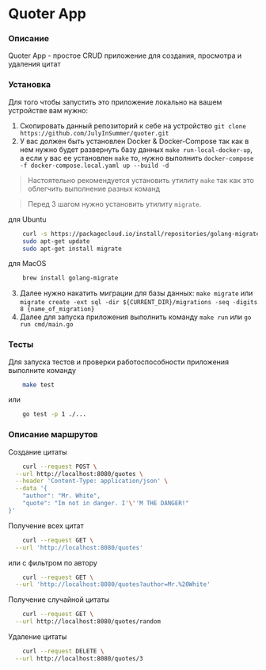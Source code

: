 # Quoter App

### Описание
Quoter App - простое CRUD приложение для создания, просмотра и удаления цитат

### Установка
Для того чтобы запустить это приложение локально на вашем устройстве вам нужно:
1. Скопировать данный репозиторий к себе на устройство ```git clone https://github.com/JulyInSummer/quoter.git```
2. У вас должен быть установлен Docker & Docker-Compose так как в нем нужно будет развернуть базу данных ```make run-local-docker-up```, а если у вас ее установлен ```make``` то, нужно выполнить ```docker-compose -f docker-compose.local.yaml up --build -d```
> Настоятельно рекомендуется установить утилиту ```make``` так как это облегчить выполнение разных команд

> Перед 3 шагом нужно установить утилиту ```migrate```.

для Ubuntu
```bash
    curl -s https://packagecloud.io/install/repositories/golang-migrate/migrate/script.deb.sh | sudo bash
    sudo apt-get update
    sudo apt-get install migrate
```

для MacOS
```bash
    brew install golang-migrate
```
3. Далее нужно накатить миграции для базы данных: ```make migrate``` или ```migrate create -ext sql -dir ${CURRENT_DIR}/migrations -seq -digits 8 {name_of_migration}```
4. Далее для запуска приложения выполнить команду ```make run``` или ```go run cmd/main.go```

### Тесты
Для запуска тестов и проверки работоспособности приложения выполните команду

```bash
    make test
```
или
```bash
    go test -p 1 ./...
```


### Описание маршрутов
Создание цитаты
```bash
    curl --request POST \
  --url http://localhost:8080/quotes \
  --header 'Content-Type: application/json' \
  --data '{
	"author": "Mr. White",
	"quote": "Im not in danger. I'\''M THE DANGER!"
}'
```

Получение всех цитат
```bash
    curl --request GET \
  --url 'http://localhost:8080/quotes'
```
или с фильтром по автору
```bash
    curl --request GET \
  --url 'http://localhost:8080/quotes?author=Mr.%20White'
```

Получение случайной цитаты
```bash
    curl --request GET \
  --url http://localhost:8080/quotes/random 
```

Удаление цитаты
```bash
    curl --request DELETE \
  --url http://localhost:8080/quotes/3 
```